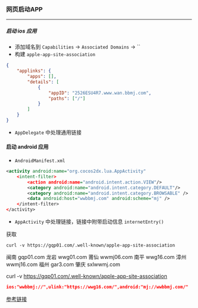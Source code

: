 ### 网页启动APP

---
##### 启动 ios 应用

* 添加域名到 `Capabilities` -> `Associated Domains` -> ``
* 构建 `apple-app-site-association`
```json
{
    "applinks": {
        "apps": [],
        "details": [
            {
                "appID": "2526ESU4R7.www.wan.bbmj.com",
                "paths": ["/"]
            }
        ]
    }
}
```
* `AppDelegate` 中处理通用链接

#### 启动 android 应用

* `AndroidManifest.xml`
```xml
<activity android:name="org.cocos2dx.lua.AppActivity"
	<intent-filter>
		<action android:name="android.intent.action.VIEW"/>
		<category android:name="android.intent.category.DEFAULT"/>
		<category android:name="android.intent.category.BROWSABLE" />
		<data android:host="wwbbmj.com" android:scheme="mj" />
	</intent-filter>
</activity>
```
* `AppActivity` 中处理链接，链接中附带启动信息 `internetEntry()`

获取
```
curl -v https://gqp01.com/.well-known/apple-app-site-association
```
闽南 gqp01.com
龙岩 wwg01.com
莆仙 wwmj06.com
南平 wwg16.com
漳州 wwmj16.com
福州 gar3.com
肇庆 sxlwwmj.com

curl -v https://gqp01.com/.well-known/apple-app-site-association

```json
ios:"wwbbmj://",ulink:"https://wwg16.com/",android:"mj://wwbbmj.com/"
```

[参考链接][1]

[1]: https://juejin.im/entry/5912bc79128fe10058695526
